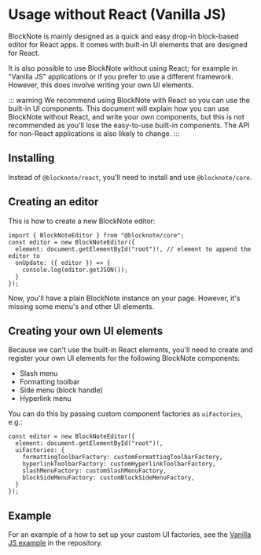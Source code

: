 # Usage without React (Vanilla JS)

BlockNote is mainly designed as a quick and easy drop-in block-based editor for React apps. It comes with built-in UI elements that are designed for React.

It is also possible to use BlockNote without using React; for example in "Vanilla JS" applications or if you prefer to use a different framework. However, this does involve writing your own UI elements.

::: warning
We recommend using BlockNote with React so you can use the built-in UI components. This document will explain how you can use BlockNote without React, and write your own components, but this is not recommended as you'll lose the easy-to-use built-in components. The API for non-React applications is also likely to change.
:::

## Installing

Instead of `@blocknote/react`, you'll need to install and use `@blocknote/core`.

## Creating an editor

This is how to create a new BlockNote editor:

```
import { BlockNoteEditor } from "@blocknote/core";
const editor = new BlockNoteEditor({
  element: document.getElementById("root")!, // element to append the editor to
  onUpdate: ({ editor }) => {
    console.log(editor.getJSON());
  }
});
```

Now, you'll have a plain BlockNote instance on your page. However, it's missing some menu's and other UI elements.

## Creating your own UI elements

Because we can't use the built-in React elements, you'll need to create and register your own UI elements for the following BlockNote components:

- Slash menu
- Formatting toolbar
- Side menu (block handle)
- Hyperlink menu

You can do this by passing custom component factories as `uiFactories`, e.g.:

```
const editor = new BlockNoteEditor({
  element: document.getElementById("root")!,
  uiFactories: {
    formattingToolbarFactory: customFormattingToolbarFactory,
    hyperlinkToolbarFactory: customHyperlinkToolbarFactory,
    slashMenuFactory: customSlashMenuFactory,
    blockSideMenuFactory: customBlockSideMenuFactory,
  }
});
```

## Example

For an example of a how to set up your custom UI factories, see the [Vanilla JS example](https://github.com/YousefED/BlockNote/blob/main/examples/vanilla/) in the repository.

